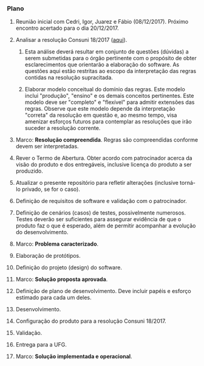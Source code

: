 ### Plano

1. Reunião inicial com Cedri, Igor, Juarez e Fábio (08/12/2017). Próximo encontro acertado para o dia 20/12/2017.

1. Analisar a resolução Consuni 18/2017 ([aqui](https://sistemas.ufg.br/consultas_publicas/resolucoes/arquivos/Resolucao_CONSUNI_2017_0018.pdf)). 
   1. Esta análise deverá resultar em conjunto de questões (dúvidas) a serem submetidas para o órgão pertinente com o propósito de obter esclarecimentos que orientarão a elaboração do software. As questões aqui estão restritas ao escopo da interpretação das regras contidas na resolução supracitada.
   
   1. Elaborar modelo conceitual do domínio das regras. Este modelo inclui "produção", "ensino" e os demais conceitos pertinentes. Este modelo deve ser "completo" e "flexível" para admitir extensões das regras. Observe que este modelo depende da interpretação "correta" da resolução em questão e, ao mesmo tempo, visa amenizar esforços futuros para contemplar as resoluções que irão suceder a resolução corrente.
   
1. Marco: **Resolução compreendida**. Regras são compreendidas conforme devem ser interpretadas.

1. Rever o Termo de Abertura. Obter acordo com patrocinador acerca da visão do produto e dos entregáveis, inclusive licença do produto a ser produzido.

1. Atualizar o presente repositório para refletir alterações (inclusive torná-lo privado, se for o caso).

1. Definição de requisitos de software e validação com o patrocinador. 

1. Definição de cenários (casos) de testes, possivelmente numerosos. Testes deverão ser suficientes para assegurar evidência de que o produto faz o que é esperado, além de permitir acompanhar a evolução do desenvolvimento.

1. Marco: **Problema caracterizado**.

1. Elaboração de protótipos.

1. Definição do projeto (design) do software.

1. Marco: **Solução proposta aprovada**.

1. Definição de plano de desenvolvimento. Deve incluir papéis e esforço estimado para cada um deles. 

1. Desenvolvimento. 

1. Configuração do produto para a resolução Consuni 18/2017.

1. Validação.

1. Entrega para a UFG.

1. Marco: **Solução implementada e operacional**.
